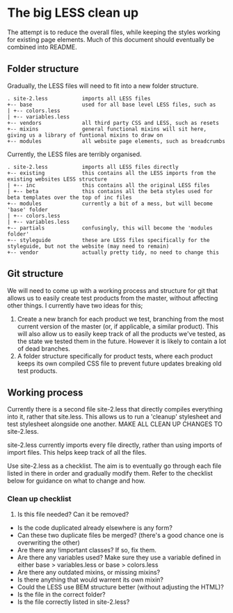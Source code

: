 # The big LESS clean up

The attempt is to reduce the overall files, while keeping the styles working for existing page elements. Much of this document should eventually be combined into README.


## Folder structure

Gradually, the LESS files will need to fit into a new folder structure.

	. site-2.less 			imports all LESS files  
	+-- base 				used for all base level LESS files, such as  
	| +-- colors.less  
	| +-- variables.less  
	+-- vendors				all third party CSS and LESS, such as resets  
	+-- mixins				general functional mixins will sit here, giving us a library of funtional mixins to draw on  
	+-- modules				all website page elements, such as breadcrumbs  

Currently, the LESS files are terribly organised.

	. site-2.less 			imports all LESS files directly  
	+-- existing			this contains all the LESS imports from the existing websites LESS structure  
	| +-- inc 				this contains all the original LESS files  
	| +-- beta				this contains all the beta styles used for beta templates over the top of inc files  
	+-- modules				currently a bit of a mess, but will become 'base' folder  
	| +-- colors.less 	
	| +-- variables.less  
	+-- partials			confusingly, this will become the 'modules folder'  
	+-- styleguide			these are LESS files specifically for the styleguide, but not the website (may need to remain)  
	+-- vendor				actually pretty tidy, no need to change this


## Git structure

We will need to come up with a working process and structure for git that allows us to easily create test products from the master, without affecting other things. I currently have two ideas for this;

1. Create a new branch for each product we test, branching from the most current version of the master (or, if applicable, a similar product). This will also allow us to easily keep track of all the products we've tested, as the state we tested them in the future. However it is likely to contain a lot of dead branches.
2. A folder structure specifically for product tests, where each product keeps its own compiled CSS file to prevent future updates breaking old test products.


## Working process

Currently there is a second file site-2.less that directly compiles everything into it, rather that site.less. This allows us to run a 'cleanup' stylesheet and test stylesheet alongside one another. MAKE ALL CLEAN UP CHANGES TO site-2.less.

site-2.less currently imports every file directly, rather than using imports of import files. This helps keep track of all the files.

Use site-2.less as a checklist. The aim is to eventually go through each file listed in there in order and gradually modify them. Refer to the checklist below for guidance on what to change and how.


### Clean up checklist

1. Is this file needed? Can it be removed?
+ Is the code duplicated already elsewhere is any form?
+ Can these two duplicate files be merged? (there's a good chance one is overwriting the other)
+ Are there any !important classes? If so, fix them.
+ Are there any variables used? Make sure they use a variable defined in either base > variables.less or base > colors.less
+ Are there any outdated mixins, or missing mixins?
+ Is there anything that would warrent its own mixin?
+ Could the LESS use BEM structure better (without adjusting the HTML)?
+ Is the file in the correct folder?
+ Is the file correctly listed in site-2.less?
